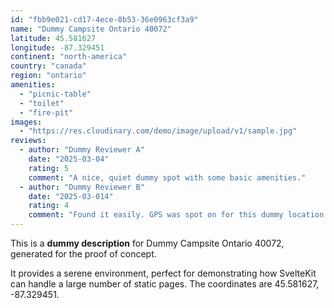 ```yaml
---
id: "fbb9e021-cd17-4ece-8b53-36e0963cf3a9"
name: "Dummy Campsite Ontario 40072"
latitude: 45.581627
longitude: -87.329451
continent: "north-america"
country: "canada"
region: "ontario"
amenities:
  - "picnic-table"
  - "toilet"
  - "fire-pit"
images:
  - "https://res.cloudinary.com/demo/image/upload/v1/sample.jpg"
reviews:
  - author: "Dummy Reviewer A"
    date: "2025-03-04"
    rating: 5
    comment: "A nice, quiet dummy spot with some basic amenities."
  - author: "Dummy Reviewer B"
    date: "2025-03-014"
    rating: 4
    comment: "Found it easily. GPS was spot on for this dummy location."
---
```


This is a **dummy description** for Dummy Campsite Ontario 40072, generated for the proof of concept.

It provides a serene environment, perfect for demonstrating how SvelteKit can handle a large number of static pages. The coordinates are 45.581627, -87.329451.
